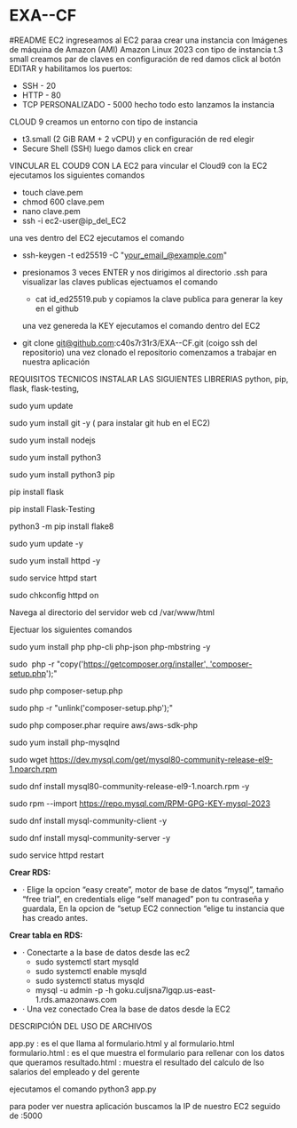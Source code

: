 # EXA--CF
#README
EC2
ingreseamos al EC2 paraa crear una instancia con Imágenes de máquina de Amazon (AMI) Amazon Linux 2023
con tipo de instancia t.3 small
creamos par de claves 
en configuración de red damos click al botón EDITAR y habilitamos los puertos:
- SSH - 20
- HTTP - 80
- TCP PERSONALIZADO - 5000
hecho todo esto lanzamos la instancia

CLOUD 9
creamos un entorno con tipo de instancia
- t3.small (2 GiB RAM + 2 vCPU)
  y en configuración de red elegir
- Secure Shell (SSH)
luego damos click en crear

VINCULAR EL COUD9 CON LA EC2
para vincular el Cloud9 con la EC2 ejecutamos los siguientes comandos

- touch clave.pem
- chmod 600 clave.pem
- nano clave.pem 
- ssh -i ec2-user@ip_del_EC2

una ves dentro del EC2 ejecutamos el comando 
- ssh-keygen -t ed25519 -C "your_email_@example.com"
- presionamos 3 veces ENTER
  y nos dirigimos al directorio .ssh para visualizar las claves publicas
  ejectuamos el comando
  - cat id_ed25519.pub
    y copiamos la clave publica para generar la key en el github

  una vez genereda la KEY ejecutamos el comando dentro del EC2
- git clone git@github.com:c40s7r31r3/EXA--CF.git (coigo ssh del repositorio)
  una vez clonado el repositorio comenzamos a trabajar en nuestra aplicación

REQUISITOS TECNICOS INSTALAR LAS SIGUIENTES LIBRERIAS
python, pip, flask, flask-testing, 

sudo yum update  

sudo yum install git -y ( para instalar git hub en el EC2)

sudo yum install nodejs

sudo yum install python3

sudo yum install python3 pip

pip install flask

pip install Flask-Testing

python3 -m pip install flake8

sudo yum update -y

sudo yum install httpd -y

 sudo service httpd start

 sudo chkconfig httpd on

Navega al directorio del servidor web  cd /var/www/html

Ejectuar los siguientes comandos

sudo yum install php php-cli php-json php-mbstring -y

sudo  php -r "copy('https://getcomposer.org/installer', 'composer-setup.php');"

 sudo php composer-setup.php

sudo php -r "unlink('composer-setup.php');"

sudo php composer.phar require aws/aws-sdk-php

sudo yum install php-mysqlnd

sudo wget https://dev.mysql.com/get/mysql80-community-release-el9-1.noarch.rpm

sudo dnf install mysql80-community-release-el9-1.noarch.rpm -y

sudo rpm --import https://repo.mysql.com/RPM-GPG-KEY-mysql-2023

sudo dnf install mysql-community-client -y

sudo dnf install mysql-community-server -y

sudo service httpd restart

**Crear RDS:**

- · Elige la opcion “easy create”, motor de base de datos “mysql”, tamaño “free trial”, en credentials elige “self managed” pon tu contraseña y guardala, En la opcion de “setup EC2 connection “elige tu instancia que has creado antes.

**Crear tabla en RDS:**

- · Conectarte a la base de datos desde las ec2
    - sudo systemctl start mysqld
    - sudo systemctl enable mysqld
    - sudo systemctl status mysqld
    - mysql -u admin -p -h goku.culjsna7lgqp.us-east-1.rds.amazonaws.com
- · Una vez conectado Crea la base de datos desde la EC2

DESCRIPCIÓN DEL USO DE ARCHIVOS

app.py : es el que llama al formulario.html y al formulario.html
formulario.html : es el que muestra el formulario para rellenar con los datos que queramos
resultado.html : muestra el resultado del calculo de lso salarios del empleado y del gerente

ejecutamos el comando python3 app.py

para poder ver nuestra aplicación buscamos la IP de nuestro EC2 seguido de :5000 


